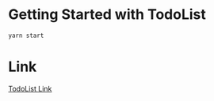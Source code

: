 # Getting Started with TodoList

`yarn start`

# Link
[TodoList Link](https://vercel.com/parkaward/wanted-pre-onboard-fe/33UW4SRrKxyUy6f95qNt58zayrhp)

